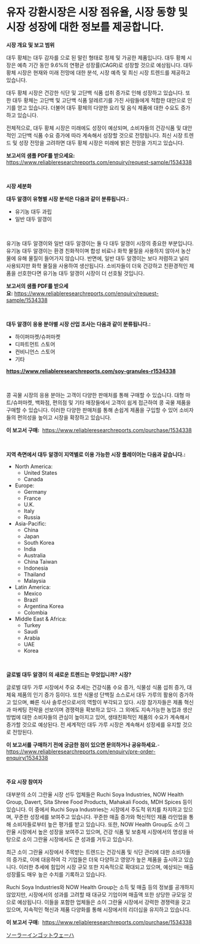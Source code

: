 <p><h1>유자 강환시장은 시장 점유율, 시장 동향 및 시장 성장에 대한 정보를 제공합니다.</h1></p><p><strong>시장 개요 및 보고 범위</strong></p>
<p><p>대두 황체는 대두 감자를 으로 된 말린 형태로 정제 및 가공한 제품입니다. 대두 황체 시장은 예측 기간 동안 9.6%의 연평균 성장률(CAGR)로 성장할 것으로 예상됩니다. 대두 황체 시장은 현재와 미래 전망에 대한 분석, 시장 예측 및 최신 시장 트렌드를 제공하고 있습니다. </p><p>대두 황체 시장은 건강한 식단 및 고단백 식품 섭취 증가로 인해 성장하고 있습니다. 또한 대두 황체는 고단백 및 고단백 식품 알레르기를 가진 사람들에게 적합한 대안으로 인기를 얻고 있습니다. 더불어 대두 황체의 다양한 요리 및 음식 제품에 대한 수요도 증가하고 있습니다. </p><p>전체적으로, 대두 황체 시장은 미래에도 성장이 예상되며, 소비자들의 건강식품 및 대안적인 고단백 식품 수요 증가에 따라 계속해서 성장할 것으로 전망됩니다. 최신 시장 트렌드 및 성장 전망을 고려하면 대두 황체 시장은 미래에 밝은 전망을 가지고 있습니다.</p></p>
<p><strong>보고서의 샘플 PDF를 받으세요:</strong> <a href="https://www.reliableresearchreports.com/enquiry/request-sample/1534338">https://www.reliableresearchreports.com/enquiry/request-sample/1534338</a></p>
<p>&nbsp;</p>
<p><strong>시장 세분화</strong></p>
<p><strong>대두 알갱이 유형별 시장 분석은 다음과 같이 분류됩니다.:</strong></p>
<p><ul><li>유기농 대두 과립</li><li>일반 대두 알갱이</li></ul></p>
<p>&nbsp;</p>
<p><p>유기농 대두 알갱이와 일반 대두 알갱이는 둘 다 대두 알갱이 시장의 중요한 부분입니다. 유기농 대두 알갱이는 환경 친화적이며 합성 비료나 화학 물질을 사용하지 않아서 농산물에 유해 물질이 들어가지 않습니다. 반면에, 일반 대두 알갱이는 보다 저렴하고 널리 사용되지만 화학 물질을 사용하여 생산됩니다. 소비자들이 더욱 건강하고 친환경적인 제품을 선호한다면 유기농 대두 알갱이 시장이 더 선호될 것입니다.</p></p>
<p><strong>보고서의 샘플 PDF를 받으세요:</strong>&nbsp;<a href="https://www.reliableresearchreports.com/enquiry/request-sample/1534338">https://www.reliableresearchreports.com/enquiry/request-sample/1534338</a></p>
<p>&nbsp;</p>
<p><strong> 대두 알갱이 응용 분야별 시장 산업 조사는 다음과 같이 분류됩니다.:</strong></p>
<p><ul><li>하이퍼마켓/슈퍼마켓</li><li>디파트먼트 스토어</li><li>컨비니언스 스토어</li><li>기타</li></ul></p>
<p><strong><a href="https://www.reliableresearchreports.com/soy-granules-r1534338">https://www.reliableresearchreports.com/soy-granules-r1534338</a></strong></p>
<p>&nbsp;</p>
<p><p>콩 곡물 시장의 응용 분야는 고객이 다양한 판매처를 통해 구매할 수 있습니다. 대형 마트/슈퍼마켓, 백화점, 편의점 및 기타 매장들에서 고객이 쉽게 접근하여 콩 곡물 제품을 구매할 수 있습니다. 이러한 다양한 판매처를 통해 손쉽게 제품을 구입할 수 있어 소비자들의 편의성을 높이고 시장을 확장하고 있습니다.</p></p>
<p><strong>이 보고서 구매:</strong>&nbsp; <a href="https://www.reliableresearchreports.com/purchase/1534338">https://www.reliableresearchreports.com/purchase/1534338</a></p>
<p>&nbsp;</p>
<p><strong>지역 측면에서 대두 알갱이 지역별로 이용 가능한 시장 플레이어는 다음과 같습니다.:</strong></p>
<p><ul>
    <li>
        North America:
        <ul>
            <li>United States</li>
            <li>Canada</li>
        </ul>
    </li>
    <li>
        Europe:
        <ul>
            <li>Germany</li>
            <li>France</li>
            <li>U.K.</li>
            <li>Italy</li>
            <li>Russia</li>
        </ul>
    </li>
    <li>
        Asia-Pacific:
        <ul>
            <li>China</li>
            <li>Japan</li>
            <li>South Korea</li>
            <li>India</li>
            <li>Australia</li>
            <li>China Taiwan</li>
            <li>Indonesia</li>
            <li>Thailand</li>
            <li>Malaysia</li>
        </ul>
    </li>
    <li>
        Latin America:
        <ul>
            <li>Mexico</li>
            <li>Brazil</li>
            <li>Argentina Korea</li>
            <li>Colombia</li>
        </ul>
    </li>
    <li>
        Middle East & Africa:
        <ul>
            <li>Turkey</li>
            <li>Saudi</li>
            <li>Arabia</li>
            <li>UAE</li>
            <li>Korea</li>
        </ul>
    </li>
    </ul></p>
<p>&nbsp;</p>
<p><strong>글로벌 대두 알갱이 의 새로운 트렌드는 무엇입니까? 시장?</strong></p>
<p><p>글로벌 대두 가루 시장에서 주요 추세는 건강식품 수요 증가, 식물성 식품 섭취 증가, 대체육 제품의 인기 증가 등이다. 또한 식물성 단백질 소스로서 대두 가루의 활용이 증가하고 있으며, 빠른 식사 솔루션으로서의 역할이 부각되고 있다. 시장 참가자들은 제품 혁신과 마케팅 전략을 선보이며 경쟁력을 확보하고 있다. 그 외에도 지속가능한 농업과 생산 방법에 대한 소비자들의 관심이 높아지고 있어, 생태친화적인 제품의 수요가 계속해서 증가할 것으로 예상된다. 전 세계적인 대두 가루 시장은 계속해서 성장세를 유지할 것으로 전망된다.</p></p>
<p><strong>이 보고서를 구매하기 전에 궁금한 점이 있으면 문의하거나 공유하세요.</strong>- <a href="https://www.reliableresearchreports.com/enquiry/pre-order-enquiry/1534338">https://www.reliableresearchreports.com/enquiry/pre-order-enquiry/1534338</a></p>
<p>&nbsp;</p>
<p><strong>주요 시장 참여자</strong></p>
<p><p>대부분의 소이 그란율 시장 선두 업체들은 Ruchi Soya Industries, NOW Health Group, Davert, Sita Shree Food Products, Mahakali Foods, MDH Spices 등이 있습니다. 이 중에서 Ruchi Soya Industries는 시장에서 주도적 위치를 차지하고 있으며, 꾸준한 성장세를 보여주고 있습니다. 꾸준한 매출 증가와 혁신적인 제품 라인업을 통해 소비자들로부터 높은 평가를 받고 있습니다. 또한, NOW Health Group도 소이 그란율 시장에서 높은 성장을 보여주고 있으며, 건강 식품 및 보충제 시장에서의 명성을 바탕으로 소이 그란율 시장에서도 큰 성과를 거두고 있습니다.</p><p>최근 소이 그란율 시장에서 주목받는 트렌드는 건강식품 및 식단 관리에 대한 소비자들의 증가로, 이에 대응하여 각 기업들은 더욱 다양하고 영양가 높은 제품을 출시하고 있습니다. 이러한 추세에 힘입어 시장 규모 또한 지속적으로 확대되고 있으며, 예상되는 매출 성장률도 매우 높은 수치를 기록하고 있습니다.</p><p>Ruchi Soya Industries와 NOW Health Group는 소득 및 매출 등의 정보를 공개하지 않았지만, 시장에서의 성과를 고려할 때 대규모 기업이며 매출액 또한 상당한 규모일 것으로 예상됩니다. 이들을 포함한 업체들은 소이 그란율 시장에서 강력한 경쟁력을 갖고 있으며, 지속적인 혁신과 제품 다양화를 통해 시장에서의 리더십을 유지하고 있습니다.</p></p>
<p><strong>이 보고서 구매:</strong>&nbsp;&nbsp;<a href="https://www.reliableresearchreports.com/purchase/1534338">https://www.reliableresearchreports.com/purchase/1534338</a></p>
<p><p><a href="https://github.com/Sophiaard2003/Market-Research-Report-List-1/blob/main/439469719594.md">ソーラーインゴットウェーハ</a></p></p>